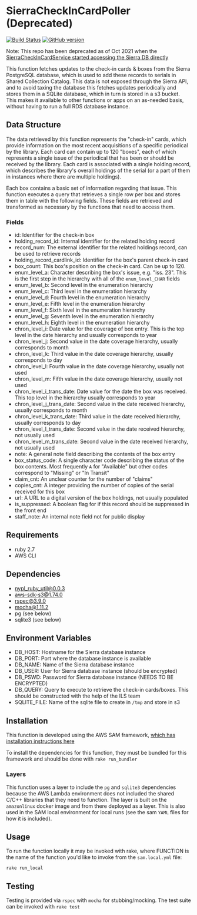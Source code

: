 # SierraCheckInCardPoller (Deprecated)

[![Build Status](https://travis-ci.com/NYPL/SierraCheckInCardPoller.svg?branch=main)](https://travis-ci.com/NYPL/SierraCheckInCardPoller) [![GitHub version](https://badge.fury.io/gh/nypl%2FsierraCheckInCardPoller.svg)](https://badge.fury.io/gh/nypl%2FsierraCheckInCardPoller)

Note: This repo has been deprecated as of Oct 2021 when the [SierraCheckInCardService started accessing the Sierra DB directly](https://github.com/NYPL/SierraCheckInCardService/pull/20)

This function fetches updates to the check-in cards & boxes from the Sierra PostgreSQL database, which is used to add these records to serials in Shared Collection Catalog. This data is not exposed through the Sierra API, and to avoid taxing the database this fetches updates periodically and stores them in a SQLite database, which in turn is stored in a s3 bucket. This makes it available to other functions or apps on an as-needed basis, without having to run a full RDS database instance.

## Data Structure

The data retrieved by this function represents the "check-in" cards, which provide information on the most recent acquisitions of a specific periodical by the library. Each card can contain up to 120 "boxes", each of which represents a single issue of the periodical that has been or should be received by the library. Each card is associated with a single holding record, which describes the library's overall holdings of the serial (or a part of them in instances where there are multiple holdings).

Each box contains a basic set of information regarding that issue. This function executes a query that retrieves a single row per box and stores them in table with the following fields. These fields are retrieved and transformed as necessary by the functions that need to access them.

### Fields

- id: Identifier for the check-in box
- holding_record_id: Internal identifier for the related holding record
- record_num: The external identifier for the related holdings record, can be used to retrieve records
- holding_record_cardlink_id: Identifier for the box's parent check-in card
- box_count: This box's position on the check-in card. Can be up to 120.
- enum_level_a: Character describing the box's issue, e.g. "iss. 23". This is the first step in the hierarchy with all of the `enum_level_CHAR` fields
- enum_level_b: Second level in the enumeration hierarchy
- enum_level_c: Third level in the enumeration hierarchy
- enum_level_d: Fourth level in the enumeration hierarchy
- enum_level_e: Fifth level in the enumeration hierarchy
- enum_level_f: Sixth level in the enumeration hierarchy
- enum_level_g: Seventh level in the enumeration hierarchy
- enum_level_h: Eighth level in the enumeration hierarchy
- chron_level_i: Date value for the coverage of box entry. This is the top level in the date hierarchy and usually corresponds to year
- chron_level_j: Second value in the date coverage hierarchy, usually corresponds to month
- chron_level_k: Third value in the date coverage hierarchy, usually corresponds to day
- chron_level_l: Fourth value in the date coverage hierarchy, usually not used
- chron_level_m: Fifth value in the date coverage hierarchy, usually not used
- chron_level_i_trans_date: Date value for the date the box was received. This top level in the hierarchy usually corresponds to year
- chron_level_j_trans_date: Second value in the date received hierarchy, usually corresponds to month
- chron_level_k_trans_date: Third value in the date received hierarchy, usually corresponds to day
- chron_level_l_trans_date: Second value in the date received hierarchy, not usually used
- chron_level_m_trans_date: Second value in the date received hierarchy, not usually used
- note: A general note field describing the contents of the box entry
- box_status_code: A single character code describing the status of the box contents. Most frequently `A` for "Available" but other codes correspond to "Missing" or "In Transit"
- claim_cnt: An unclear counter for the number of "claims"
- copies_cnt: A integer providing the number of copies of the serial received for this box
- url: A URL to a digital version of the box holdings, not usually populated
- is_suppressed: A boolean flag for if this record should be suppressed in the front end
- staff_note: An internal note field not for public display

## Requirements

- ruby 2.7
- AWS CLI

## Dependencies

- nypl_ruby_util@0.0.3
- aws-sdk-s3@1.74.0
- rspec@3.9.0
- mocha@1.11.2
- pg (see below)
- sqlite3 (see below)

## Environment Variables

- DB_HOST: Hostname for the Sierra database instance
- DB_PORT: Port where the database instance is available
- DB_NAME: Name of the Sierra database instance
- DB_USER: User for Sierra database instance (should be encrypted)
- DB_PSWD: Password for Sierra database instance (NEEDS TO BE ENCRYPTED)
- DB_QUERY: Query to execute to retrieve the check-in cards/boxes. This should be constructed with the help of the ILS team
- SQLITE_FILE: Name of the sqlite file to create in `/tmp` and store in s3

## Installation

This function is developed using the AWS SAM framework, [which has installation instructions here](https://docs.aws.amazon.com/serverless-application-model/latest/developerguide/serverless-sam-cli-install.html)

To install the dependencies for this function, they must be bundled for this framework and should be done with `rake run_bundler`

### Layers

This function uses a layer to include the `pg` and `sqlite3` dependencies because the AWS Lambda environment does not included the shared C/C++ libraries that they need to function. The layer is built on the `amazonlinux` docker image and from there deployed as a layer. This is also used in the SAM local environment for local runs (see the sam `YAML` files for how it is included).

## Usage

To run the function locally it may be invoked with rake, where FUNCTION is the name of the function you'd like to invoke from the `sam.local.yml` file:

`rake run_local`

## Testing

Testing is provided via `rspec` with `mocha` for stubbing/mocking. The test suite can be invoked with `rake test`
